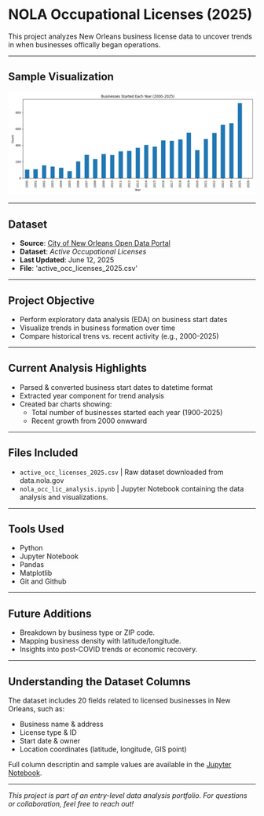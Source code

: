 # NOLA Occupational Licenses (2025)
This project analyzes New Orleans business license data to uncover trends in when businesses offically began operations. 


---


## Sample Visualization 

![Business Start Trends](business_starts_trend.png)


---


## Dataset

- **Source**: [City of New Orleans Open Data Portal](https://data.nola.gov/)
- **Dataset**: *Active Occupational Licenses*
- **Last Updated**: June 12, 2025
- **File**: 'active_occ_licenses_2025.csv'


---


## Project Objective

- Perform exploratory data analysis (EDA) on business start dates
- Visualize trends in business formation over time
- Compare historical trens vs. recent activity (e.g., 2000-2025)


---


## Current Analysis Highlights 

- Parsed & converted business start dates to datetime format
- Extracted year component for trend analysis
- Created bar charts showing:
  - Total number of businesses started each year (1900-2025)
  - Recent growth from 2000 onwward


---


## Files Included

- `active_occ_licenses_2025.csv` | Raw dataset downloaded from data.nola.gov 
- `nola_occ_lic_analysis.ipynb` | Jupyter Notebook containing the data analysis and visualizations.


---


## Tools Used

- Python
- Jupyter Notebook
- Pandas
- Matplotlib
- Git and Github


---


## Future Additions

- Breakdown by business type or ZIP code.
- Mapping business density with latitude/longitude. 
- Insights into post-COVID trends or economic recovery.


---


## Understanding the Dataset Columns

The dataset includes 20 fields related to licensed businesses in New Orleans, such as:
- Business name & address
- License type & ID
- Start date & owner
- Location coordinates (latitude, longitude, GIS point)

Full column descriptin and sample values are available in the [Jupyter Notebook](nola_occ_lic_analysis.ipynb).


---


*This project is part of an entry-level data analysis portfolio. For questions or collaboration, feel free to reach out!*
